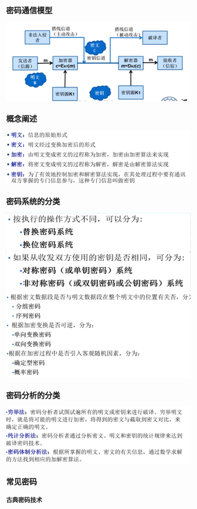 ## 密码通信模型
<img src="../pictures/d61ne4r06mo.png" width="600" />  

## 概念阐述
<img src="../pictures/pmf0auetrs.png" width="600" />  

## 密码系统的分类
<img src="../pictures/vhst40bp8i.png" width="600" />
<img src="../pictures/69ynwmdio23.png" width="600" />

## 密码分析的分类
<img src="../pictures/9i7g7nj6oa7.png" width="600" />

## 常见密码
### 古典密码技术

```{.python .input}

```
